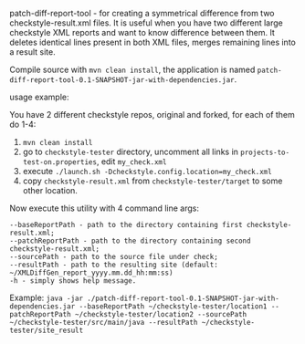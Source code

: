 patch-diff-report-tool - for creating a symmetrical difference from two checkstyle-result.xml files. It is useful when you have two different large checkstyle XML reports and want to know difference between them. It deletes identical lines present in both XML files, merges remaining lines into a result site.

Compile source with `mvn clean install`, the application is named
`patch-diff-report-tool-0.1-SNAPSHOT-jar-with-dependencies.jar`.

usage example:

You have 2 different checkstyle repos, original and forked, for each of them do 1-4:

1. `mvn clean install` 
2. go to `checkstyle-tester` directory, uncomment all links in `projects-to-test-on.properties`, edit `my_check.xml`
3. execute `./launch.sh -Dcheckstyle.config.location=my_check.xml`
4. copy `checkstyle-result.xml` from `checkstyle-tester/target` to some other location.

Now execute this utility with 4 command line args:
```
--baseReportPath - path to the directory containing first checkstyle-result.xml;
--patchReportPath - path to the directory containing second checkstyle-result.xml;
--sourcePath - path to the source file under check;
--resultPath - path to the resulting site (default: ~/XMLDiffGen_report_yyyy.mm.dd_hh:mm:ss)
-h - simply shows help message.
```

Example:
`java -jar ./patch-diff-report-tool-0.1-SNAPSHOT-jar-with-dependencies.jar --baseReportPath ~/checkstyle-tester/location1 --patchReportPath ~/checkstyle-tester/location2 --sourcePath ~/checkstyle-tester/src/main/java --resultPath ~/checkstyle-tester/site_result`
